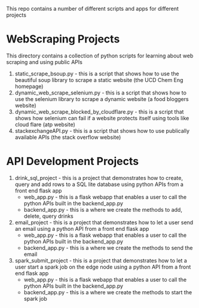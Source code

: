 This repo contains a number of different scripts and apps for different projects

# WebScraping Projects
This directory contains a collection of python scripts for learning about web scraping and using public APIs

1. static_scrape_bsoup.py - this is a script that shows how to use the beautiful soup library to scrape a static website (the UCD Chem Eng homepage)
2. dynamic_web_scrape_selenium.py - this is a script that shows how to use the selenium library to scrape a dynamic website (a food bloggers website)
3. dynamic_web_scrape_blocked_by_cloudflare.py - this is a script that shows how selenium can fail if a website protects itself using tools like cloud flare (atp website)
4. stackexchangeAPI.py - this is a script that shows how to use publically available APIs (the stack overflow website)

# API Development Projects
1. drink_sql_project - this is a project that demonstrates how to create, query and add rows to a SQL lite database using python APIs from a front end flask app
   * web_app.py - this is a flask webapp that enables a user to call the python APIs built in the backend_app.py
   * backend_app.py - this is a where we create the methods to add, delete, query drinks
2. email_project - this is a project that demonstrates how to let a user send an email using a python API from a front end flask app
   * web_app.py - this is a flask webapp that enables a user to call the python APIs built in the backend_app.py
   * backend_app.py - this is a where we create the methods to send the email
3. spark_submit_project - this is a project that demonstrates how to let a user start a spark job on the edge node using a python API from a front end flask app
   * web_app.py - this is a flask webapp that enables a user to call the python APIs built in the backend_app.py
   * backend_app.py - this is a where we create the methods to start the spark job
